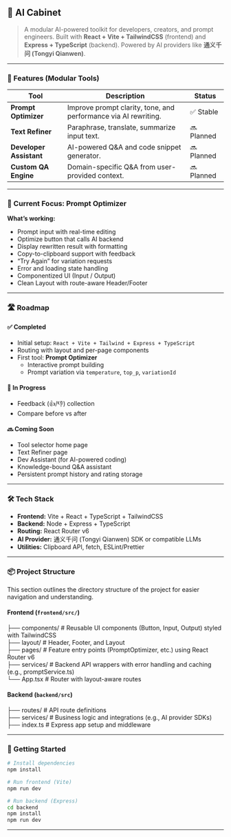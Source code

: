 ## 🧠 AI Cabinet

> A modular AI-powered toolkit for developers, creators, and prompt engineers.
> Built with **React + Vite + TailwindCSS** (frontend) and **Express + TypeScript** (backend).
> Powered by AI providers like **通义千问 (Tongyi Qianwen)**.

---

### 🚀 Features (Modular Tools)

| Tool                    | Description                                                     | Status     |
| ----------------------- | --------------------------------------------------------------- | ---------- |
| **Prompt Optimizer**    | Improve prompt clarity, tone, and performance via AI rewriting. | ✅ Stable   |
| **Text Refiner**        | Paraphrase, translate, summarize input text.                    | 🔜 Planned |
| **Developer Assistant** | AI-powered Q\&A and code snippet generator.                     | 🔜 Planned |
| **Custom QA Engine**    | Domain-specific Q\&A from user-provided context.                | 🔜 Planned |

---

### 🧱 Current Focus: Prompt Optimizer

**What’s working:**

* Prompt input with real-time editing
* Optimize button that calls AI backend
* Display rewritten result with formatting
* Copy-to-clipboard support with feedback
* “Try Again” for variation requests
* Error and loading state handling
* Componentized UI (Input / Output)
* Clean Layout with route-aware Header/Footer

---

### 🛣 Roadmap

#### ✅ Completed

* Initial setup: `React + Vite + Tailwind + Express + TypeScript`
* Routing with layout and per-page components
* First tool: **Prompt Optimizer**
    * Interactive prompt building 
    * Prompt variation via `temperature`, `top_p`, `variationId`

#### 🔄 In Progress

* Feedback (👍/👎) collection
* Compare before vs after

#### 🔜 Coming Soon

* Tool selector home page
* Text Refiner page
* Dev Assistant (for AI-powered coding)
* Knowledge-bound Q\&A assistant
* Persistent prompt history and rating storage

---

### 🛠 Tech Stack

* **Frontend:** Vite + React + TypeScript + TailwindCSS
* **Backend:** Node + Express + TypeScript
* **Routing:** React Router v6
* **AI Provider:** 通义千问 (Tongyi Qianwen) SDK or compatible LLMs
* **Utilities:** Clipboard API, fetch, ESLint/Prettier

---

### 📦 Project Structure

This section outlines the directory structure of the project for easier navigation and understanding.

#### Frontend (`frontend/src/`)

├── components/       # Reusable UI components (Button, Input, Output) styled with TailwindCSS  
├── layout/           # Header, Footer, and Layout  
├── pages/            # Feature entry points (PromptOptimizer, etc.) using React Router v6  
├── services/         # Backend API wrappers with error handling and caching (e.g., promptService.ts)  
└── App.tsx           # Router with layout-aware routes  

#### Backend (`backend/src`)

├── routes/           # API route definitions  
├── services/         # Business logic and integrations (e.g., AI provider SDKs)  
├── index.ts          # Express app setup and middleware  

---

### 🧪 Getting Started

```bash
# Install dependencies
npm install

# Run frontend (Vite)
npm run dev

# Run backend (Express)
cd backend
npm install
npm run dev
```

---
